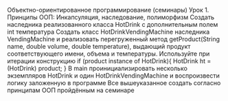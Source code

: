 Объектно-ориентированное программирование (семинары)
Урок 1. Принципы ООП: Инкапсуляция, наследование, полиморфизм
Создать наследника реализованного класса HotDrink с дополнительным полем int температура
Создать класс HotDrinkVendingMachine наследника VendingMachine и реализовать перегруженный метод getProduct(String name, double volume, double temperature), выдающий продукт соответствующего имени, объема и температуры. Используйте при итерации конструкцию if (product instance of HotDrink){ HotDrink ht = (HotDrink) product; }
В main проинициализировать несколько экземпляров HotDrink и один HotDrinkVendingMachine и воспроизвести логику заложенную в программе
Все вышеуказанное создать согласно принципам ООП пройдённым на семинаре
